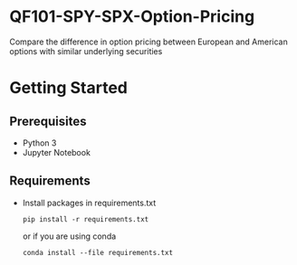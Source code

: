 # QF101-SPY-SPX-Option-Pricing
Compare the difference in option pricing between European and American options with similar underlying securities

# Getting Started
## Prerequisites
* Python 3
* Jupyter Notebook

## Requirements
- Install packages in requirements.txt
    ```
    pip install -r requirements.txt
    ```
    or if you are using conda
    ```
    conda install --file requirements.txt
    ```

